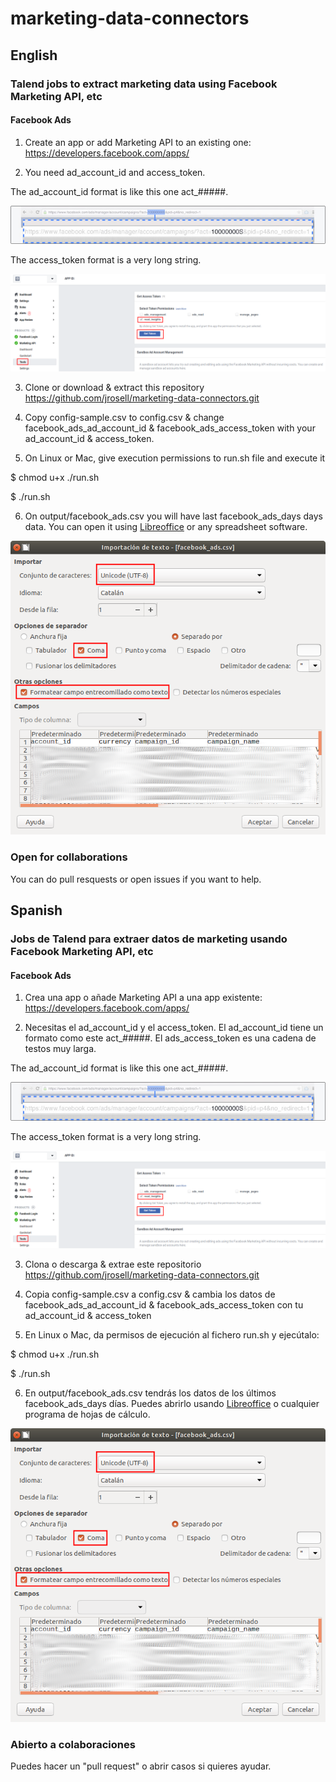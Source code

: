 # marketing-data-connectors
## English
### Talend jobs to extract marketing data using Facebook Marketing API, etc

#### Facebook Ads 
1. Create an app or add Marketing API to an existing one: https://developers.facebook.com/apps/


2. You need ad_account_id and access_token. 

The ad_account_id format is like this one act_#####.

![ad_account_id](docs/ad_account_id.png)


The access_token format is a very long string. 

![access_token](docs/access_token.png)

3. Clone or download & extract this repository
https://github.com/jrosell/marketing-data-connectors.git

4. Copy config-sample.csv to config.csv & change facebook_ads_ad_account_id & facebook_ads_access_token with your ad_account_id & access_token.

5. On Linux or Mac, give execution permissions to run.sh file and execute it

$ chmod u+x ./run.sh

$ ./run.sh

6. On output/facebook_ads.csv you will have last facebook_ads_days days data. You can open it using [Libreoffice](https://www.libreoffice.org/) or any spreadsheet software.

![libreoffice_csv](docs/libreoffice_csv.png)


### Open for collaborations
You can do pull resquests or open issues if you want to help.

## Spanish
### Jobs de Talend para extraer datos de marketing usando Facebook Marketing API, etc

#### Facebook Ads

1. Crea una app o añade Marketing API a una app existente: https://developers.facebook.com/apps/


2. Necesitas el ad_account_id y el access_token. 
El ad_account_id tiene un formato como este act_#####. El ads_access_token es una cadena de testos muy larga.

The ad_account_id format is like this one act_#####.

![ad_account_id](docs/ad_account_id.png)


The access_token format is a very long string.

![access_token](docs/access_token.png)

3. Clona o descarga & extrae este repositorio
https://github.com/jrosell/marketing-data-connectors.git

4. Copia config-sample.csv a config.csv & cambia los datos de facebook_ads_ad_account_id & facebook_ads_access_token con tu ad_account_id & access_token

5. En Linux o Mac, da permisos de ejecución al fichero run.sh y ejecútalo:

$ chmod u+x ./run.sh

$ ./run.sh

6. En output/facebook_ads.csv tendrás los datos de los últimos facebook_ads_days días. Puedes abrirlo usando [Libreoffice](https://www.libreoffice.org/) o cualquier programa de hojas de cálculo.

![libreoffice_csv](docs/libreoffice_csv.png)

### Abierto a colaboraciones
Puedes hacer un "pull request" o abrir casos si quieres ayudar.
